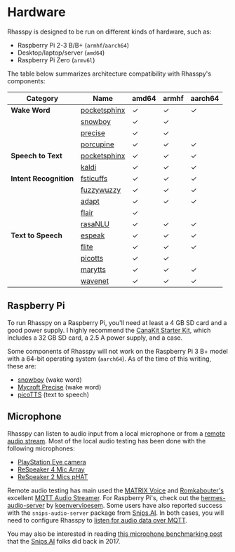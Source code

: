 # Hardware

Rhasspy is designed to be run on different kinds of hardware, such as:

* Raspberry Pi 2-3 B/B+ (`armhf`/`aarch64`)
* Desktop/laptop/server (`amd64`)
* Raspberry Pi Zero (`armv6l`)

The table below summarizes architecture compatibility with Rhasspy's components:

| Category               | Name                                           | amd64    | armhf    | aarch64  |
| --------               | ------                                         | -------  | -------  | -------  |
| **Wake Word**          | [pocketsphinx](wake-word.md#pocketsphinx)      | &#x2713; | &#x2713; | &#x2713; |
|                        | [snowboy](wake-word.md#snowboy)                | &#x2713; | &#x2713; |          |
|                        | [precise](wake-word.md#mycroft-precise)        | &#x2713; | &#x2713; |          |
|                        | [porcupine](wake-word.md#porcupine)            | &#x2713; | &#x2713; | &#x2713; |
| **Speech to Text**     | [pocketsphinx](speech-to-text.md#pocketsphinx) | &#x2713; | &#x2713; | &#x2713; |
|                        | [kaldi](speech-to-text.md#kaldi)               | &#x2713; | &#x2713; | &#x2713; |
| **Intent Recognition** | [fsticuffs](intent-recognition.md#fsticuffs)   | &#x2713; | &#x2713; | &#x2713; |
|                        | [fuzzywuzzy](intent-recognition.md#fuzzywuzzy) | &#x2713; | &#x2713; | &#x2713; |
|                        | [adapt](intent-recognition.md#mycroft-adapt)   | &#x2713; | &#x2713; | &#x2713; |
|                        | [flair](intent-recognition.md#flair)           | &#x2713; |          |          |
|                        | [rasaNLU](intent-recognition.md#rasanlu)       | &#x2713; | &#x2713; | &#x2713; |
| **Text to Speech**     | [espeak](text-to-speech.md#espeak)             | &#x2713; | &#x2713; | &#x2713; |
|                        | [flite](text-to-speech.md#flite)               | &#x2713; | &#x2713; | &#x2713; |
|                        | [picotts](text-to-speech.md#picotts)           | &#x2713; | &#x2713; |          |
|                        | [marytts](text-to-speech.md#marytts)           | &#x2713; | &#x2713; | &#x2713; |
|                        | [wavenet](text-to-speech.md#google-wavenet)    | &#x2713; | &#x2713; | &#x2713; |

## Raspberry Pi

To run Rhasspy on a Raspberry Pi, you'll need at least a 4 GB SD card and a good power supply. I highly recommend the [CanaKit Starter Kit](https://www.amazon.com/CanaKit-Raspberry-Starter-Premium-Black/dp/B07BCC8PK7), which includes a 32 GB SD card, a 2.5 A power supply, and a case.

Some components of Rhasspy will not work on the Raspberry Pi 3 B+ model with a 64-bit operating system (`aarch64`). As of the time of this writing, these are:

* [snowboy](wake-word.md#snowboy) (wake word)
* [Mycroft Precise](wake-word.md#mycroft-precise) (wake word)
* [picoTTS](text-to-speech.md#picotts) (text to speech)

## Microphone

Rhasspy can listen to audio input from a local microphone or from a [remote audio stream](audio-input.md#mqtthermes). Most of the local audio testing has been done with the following microphones:

* [PlayStation Eye camera](https://en.wikipedia.org/wiki/PlayStation_Eye)
* [ReSpeaker 4 Mic Array](https://respeaker.io/4_mic_array/)
* [ReSpeaker 2 Mics pHAT](https://respeaker.io/2_mic_array/)

Remote audio testing has main used the [MATRIX Voice](https://www.matrix.one/products/voice) and [Romkabouter's](https://github.com/Romkabouter) excellent [MQTT Audio Streamer](https://github.com/Romkabouter/Matrix-Voice-ESP32-MQTT-Audio-Streamer). For Raspberry Pi's, check out the [hermes-audio-server](https://pypi.org/project/hermes-audio-server) by [koenvervloesem](https://github.com/koenvervloesem). Some users have also reported success with the `snips-audio-server` package from [Snips.AI](https://snips.ai). In both cases, you will need to configure Rhasspy to [listen for audio data over MQTT](audio-input.md#mqtthermes).

You may also be interested in reading [this microphone benchmarking post](https://medium.com/snips-ai/benchmarking-microphone-arrays-respeaker-conexant-microsemi-acuedge-matrix-creator-minidsp-950de8876fda) that the [Snips.AI](http://snips.ai/) folks did back in 2017.
